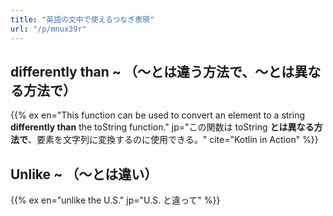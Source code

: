 ```yaml
---
title: "英語の文中で使えるつなぎ表現"
url: "/p/mnux39r"
---
```


differently than ~ （～とは違う方法で、～とは異なる方法で）
----

{{% ex en="This function can be used to convert an element to a string **differently than** the toString function." jp="この関数は toString **とは異なる方法で**、要素を文字列に変換するのに使用できる。" cite="Kotlin in Action" %}}

Unlike ~ （～とは違い）
----

{{% ex en="unlike the U.S." jp="U.S. と違って" %}}

